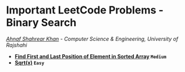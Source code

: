 # Important LeetCode Problems - Binary Search
*[Ahnaf Shahrear Khan](https://github.com/ahnafshahrear) - Computer Science & Engineering, University of Rajshahi*


- **[Find First and Last Position of Element in Sorted Array](https://leetcode.com/problems/find-first-and-last-position-of-element-in-sorted-array/description/) `Medium`**
- **[Sqrt(x)](https://leetcode.com/problems/sqrtx/description/) `Easy`**
